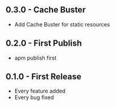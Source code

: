 ## 0.3.0 - Cache Buster
* Add Cache Buster for static resources

## 0.2.0 - First Publish
* apm publish first

## 0.1.0 - First Release
* Every feature added
* Every bug fixed
